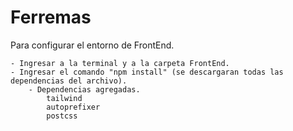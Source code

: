 # Ferremas

Para configurar el entorno de FrontEnd.

    - Ingresar a la terminal y a la carpeta FrontEnd.
    - Ingresar el comando "npm install" (se descargaran todas las dependencias del archivo).
        - Dependencias agregadas.
            tailwind
            autoprefixer
            postcss
